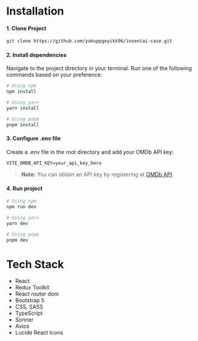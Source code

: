 # Installation

#### 1. Clone Project

```bash
git clone https://github.com/yakuppgeyikk96/inventai-case.git
```

#### 2. Install dependencies

Navigate to the project directory in your terminal. Run one of the following commands based on your preference:

```bash
# Using npm
npm install
```

```bash
# Using yarn
yarn install
```

```bash
# Using pnpm
pnpm install
```

#### 3. Configure .env file

Create a .env file in the root directory and add your OMDb API key:

```env
VITE_OMDB_API_KEY=your_api_key_here
```

> **Note:** You can obtain an API key by registering at [OMDb API](https://www.omdbapi.com/apikey.aspx).

#### 4. Run project

```bash
# Using npm
npm run dev
```

```bash
# Using yarn
yarn dev
```

```bash
# Using pnpm
pnpm dev
```

# Tech Stack

- React
- Redux Toolkit
- React router dom
- Bootstrap 5
- CSS, SASS
- TypeScript
- Sonner
- Axios
- Lucide React Icons
